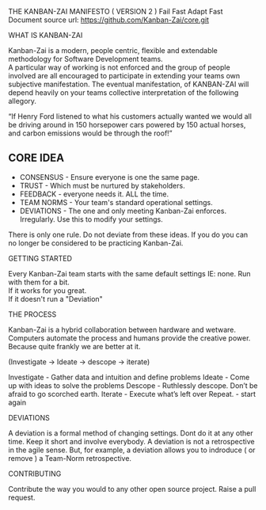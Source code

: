 THE KANBAN-ZAI MANIFESTO ( VERSION 2 )
Fail Fast Adapt Fast
Document source url: https://github.com/Kanban-Zai/core.git


WHAT IS KANBAN-ZAI

Kanban-Zai is a modern, people centric, flexible and extendable methodology for Software Development teams.  
A particular way of working is not enforced and the group of people involved are all encouraged to participate in extending your teams own subjective manifestation. 
The eventual manifestation, of KANBAN-ZAI will depend heavily on your teams collective interpretation of the following allegory.

“If Henry Ford listened to what his customers actually wanted we would all be driving around in 150 horsepower cars powered by 150 actual horses, and carbon emissions would be through the roof!”

## CORE IDEA

* CONSENSUS   - Ensure everyone is one the same page.
* TRUST       - Which must be nurtured by stakeholders.
* FEEDBACK    - everyone needs it.  ALL the time. 
* TEAM NORMS  - Your team's standard operational settings.
* DEVIATIONS  - The one and only meeting Kanban-Zai enforces.  Irregularly.  Use this to modify your settings.

There is only one rule.  Do not deviate from these ideas.  If you do you can no longer be considered to be practicing Kanban-Zai.

GETTING STARTED

Every Kanban-Zai team starts with the same default settings IE: none.  Run with them for a bit.   
If it works for you great.  
If it doesn't run a "Deviation"


THE PROCESS

Kanban-Zai is a hybrid collaboration between hardware and wetware.  Computers automate the process and humans provide the creative power.  Because quite frankly we are better at it.

(Investigate -> Ideate -> descope -> iterate)

Investigate 	- Gather data and intuition and define problems
Ideate 		    - Come up with ideas to solve the problems
Descope	      - Ruthlessly descope.  Don’t be afraid to go scorched earth.
Iterate		    - Execute what’s left over 
Repeat.       - start again

DEVIATIONS

A deviation is a formal method of changing settings.  Dont do it at any other time.  Keep it short and involve everybody.  A deviation is not a retrospective
in the agile sense.  But, for example, a deviation allows you to indroduce ( or remove ) a Team-Norm retrospective.

CONTRIBUTING

Contribute the way you would to any other open source project.  Raise a pull request.
